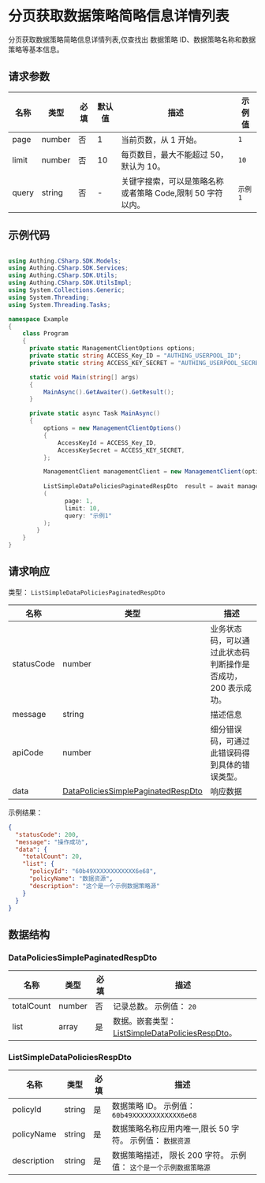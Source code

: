 # 分页获取数据策略简略信息详情列表

<!--
  警告⚠️：
  不要直接修改该文档，
  https://github.com/Authing/authing-docs-factory
  使用该项目进行生成
-->

<LastUpdated />

分页获取数据策略简略信息详情列表,仅查找出 数据策略 ID、数据策略名称和数据策略等基本信息。

## 请求参数

| 名称 | 类型 | 必填 | 默认值 | 描述 | 示例值 |
| ---- | ---- | ---- | ---- | ---- | ---- |
| page | number  | 否 | 1 | 当前页数，从 1 开始。  | `1` |
| limit | number  | 否 | 10 | 每页数目，最大不能超过 50，默认为 10。  | `10` |
| query | string  | 否 | - | 关键字搜索，可以是策略名称或者策略 Code,限制 50 字符以内。  | `示例1` |


## 示例代码

```csharp

using Authing.CSharp.SDK.Models;
using Authing.CSharp.SDK.Services;
using Authing.CSharp.SDK.Utils;
using Authing.CSharp.SDK.UtilsImpl;
using System.Collections.Generic;
using System.Threading;
using System.Threading.Tasks;

namespace Example
{
    class Program
    {
      private static ManagementClientOptions options;
      private static string ACCESS_Key_ID = "AUTHING_USERPOOL_ID";
      private static string ACCESS_KEY_SECRET = "AUTHING_USERPOOL_SECRET";

      static void Main(string[] args)
      {
          MainAsync().GetAwaiter().GetResult();
      }

      private static async Task MainAsync()
      {
          options = new ManagementClientOptions()
          {
              AccessKeyId = ACCESS_Key_ID,
              AccessKeySecret = ACCESS_KEY_SECRET,
          };

          ManagementClient managementClient = new ManagementClient(options);
        
          ListSimpleDataPoliciesPaginatedRespDto  result = await managementClient.ListSimpleDataPolicies
          (             
                page: 1, 
                limit: 10, 
                query: "示例1"
          );
        }
    }
}

```



## 请求响应

类型： `ListSimpleDataPoliciesPaginatedRespDto`

| 名称 | 类型 | 描述 |
| ---- | ---- | ---- |
| statusCode | number | 业务状态码，可以通过此状态码判断操作是否成功，200 表示成功。 |
| message | string | 描述信息 |
| apiCode | number | 细分错误码，可通过此错误码得到具体的错误类型。 |
| data | <a href="#DataPoliciesSimplePaginatedRespDto">DataPoliciesSimplePaginatedRespDto</a> | 响应数据 |



示例结果：

```json
{
  "statusCode": 200,
  "message": "操作成功",
  "data": {
    "totalCount": 20,
    "list": {
      "policyId": "60b49XXXXXXXXXXXX6e68",
      "policyName": "数据资源",
      "description": "这个是一个示例数据策略源"
    }
  }
}
```

## 数据结构


### <a id="DataPoliciesSimplePaginatedRespDto"></a> DataPoliciesSimplePaginatedRespDto

| 名称 | 类型 | 必填 | 描述 |
| ---- |  ---- | ---- | ---- |
| totalCount | number | 否 | 记录总数。 示例值： `20`  |
| list | array | 是 | 数据。嵌套类型：<a href="#ListSimpleDataPoliciesRespDto">ListSimpleDataPoliciesRespDto</a>。   |


### <a id="ListSimpleDataPoliciesRespDto"></a> ListSimpleDataPoliciesRespDto

| 名称 | 类型 | 必填 | 描述 |
| ---- |  ---- | ---- | ---- |
| policyId | string | 是 | 数据策略 ID。 示例值： `60b49XXXXXXXXXXXX6e68`  |
| policyName | string | 是 | 数据策略名称应用内唯一,限长 50 字符。 示例值： `数据资源`  |
| description | string | 是 | 数据策略描述， 限长 200 字符。 示例值： `这个是一个示例数据策略源`  |


